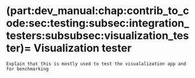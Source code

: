 (part:dev_manual:chap:contrib_to_code:sec:testing:subsec:integration_testers:subsubsec:visualization_tester)=
Visualization tester
====================

```{todo}
Explain that this is mostly used to test the visualalization app and for benchmarking
```